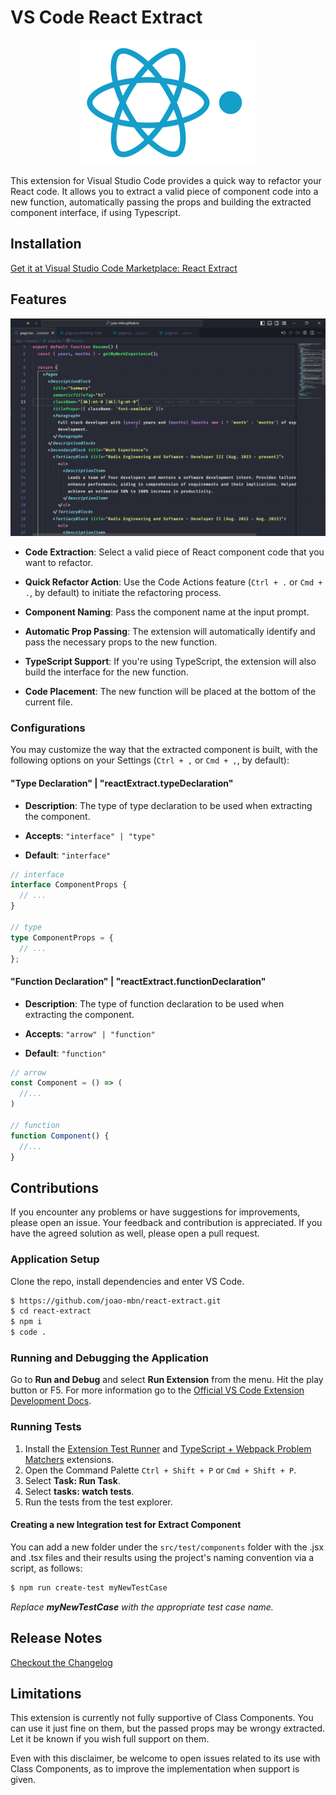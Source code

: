 # VS Code React Extract

<p align="center">
  <img src="./assets/logo.png" alt="extension-logo" />
</p>

This extension for Visual Studio Code provides a quick way to refactor your React code. It allows you to extract a valid piece of component code into a new function, automatically passing the props and building the extracted component interface, if using Typescript.

## Installation

[Get it at Visual Studio Code Marketplace: React Extract](https://marketplace.visualstudio.com/items?itemName=joao-mbn.react-extract)

## Features

![demo-image](./assets/extension-demo.gif)

- **Code Extraction**: Select a valid piece of React component code that you want to refactor.

- **Quick Refactor Action**: Use the Code Actions feature (`Ctrl + .` or `Cmd + .`, by default) to initiate the refactoring process.

- **Component Naming**: Pass the component name at the input prompt.

- **Automatic Prop Passing**: The extension will automatically identify and pass the necessary props to the new function.

- **TypeScript Support**: If you're using TypeScript, the extension will also build the interface for the new function.

- **Code Placement**: The new function will be placed at the bottom of the current file.

### Configurations

You may customize the way that the extracted component is built, with the following options on your Settings (`Ctrl + ,` or `Cmd + ,`, by default):

#### "Type Declaration" | "reactExtract.typeDeclaration"

- **Description**: The type of type declaration to be used when extracting the component.

- **Accepts**: `"interface" | "type"`

- **Default**: `"interface"`

```typescript
// interface
interface ComponentProps {
  // ...
}

// type
type ComponentProps = {
  // ...
};
```

#### "Function Declaration" | "reactExtract.functionDeclaration"

- **Description**: The type of function declaration to be used when extracting the component.

- **Accepts**: `"arrow" | "function"`

- **Default**: `"function"`

```javascript
// arrow
const Component = () => (
  //...
)

// function
function Component() {
  //...
}
```

## Contributions

If you encounter any problems or have suggestions for improvements, please open an issue. Your feedback and contribution is appreciated. If you have the agreed solution as well, please open a pull request.

### Application Setup

Clone the repo, install dependencies and enter VS Code.

```sh
$ https://github.com/joao-mbn/react-extract.git
$ cd react-extract
$ npm i
$ code .
```

### Running and Debugging the Application

Go to **Run and Debug** and select **Run Extension** from the menu. Hit the play button or F5. For more information go to the [Official VS Code Extension Development Docs](https://code.visualstudio.com/api/get-started/your-first-extension).

### Running Tests

1. Install the [Extension Test Runner](https://marketplace.visualstudio.com/items?itemName=ms-vscode.extension-test-runner) and [TypeScript + Webpack Problem Matchers](https://marketplace.visualstudio.com/items?itemName=amodio.tsl-problem-matcher) extensions.
2. Open the Command Palette `Ctrl + Shift + P` or `Cmd + Shift + P`.
3. Select **Task: Run Task**.
4. Select **tasks: watch tests**.
5. Run the tests from the test explorer.

#### Creating a new Integration test for Extract Component

You can add a new folder under the `src/test/components` folder with the .jsx and .tsx files and their results using the project's naming convention via a script, as follows:

```sh
$ npm run create-test myNewTestCase
```

_Replace **myNewTestCase** with the appropriate test case name._

## Release Notes

[Checkout the Changelog](./CHANGELOG.md)

## Limitations

This extension is currently not fully supportive of Class Components. You can use it just fine on them, but the passed props may be wrongy extracted. Let it be known if you wish full support on them.

Even with this disclaimer, be welcome to open issues related to its use with Class Components, as to improve the implementation when support is given.

